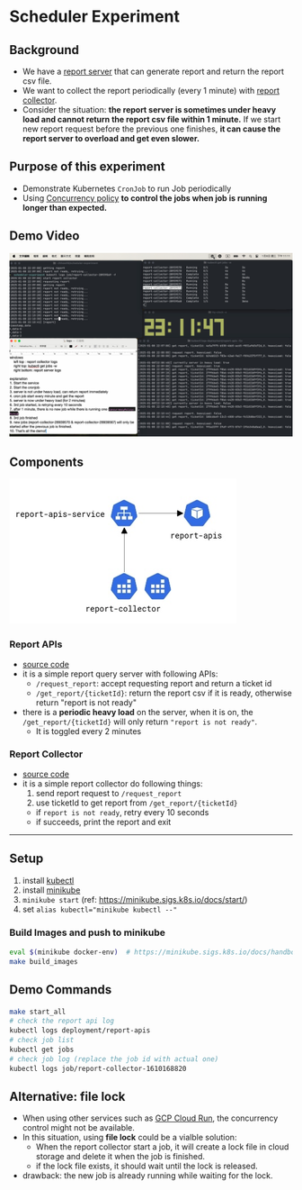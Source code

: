 # Scheduler Experiment
## Background
- We have a [report server](#report-apis) that can generate report and return the report csv file.
- We want to collect the report periodically (every 1 minute) with [report collector](#report-collector).
- Consider the situation: **the report server is sometimes under heavy load and cannot return the report csv file within 1 minute.** If we start new report request before the previous one finishes, **it can cause the report server to overload and get even slower.**

## Purpose of this experiment
- Demonstrate Kubernetes `CronJob` to run Job periodically
- Using [Concurrency policy](https://kubernetes.io/docs/concepts/workloads/controllers/cron-jobs/#concurrency-policy) **to control the jobs when job is running longer than expected.**

## Demo Video
[![Watch the video](./video_demo.jpg)](https://youtu.be/Y-tVzdw0Y30)

## Components
![architecture](./architecture.jpg)
### Report APIs
- [source code](./services/report-apis)
- it is a simple report query server with following APIs:
  - `/request_report`: accept requesting report and return a ticket id
  - `/get_report/{ticketId}`: return the report csv if it is ready, otherwise return "report is not ready"
- there is a **periodic heavy load** on the server, when it is on, the `/get_report/{ticketId}` will only return `"report is not ready"`.
    - It is toggled every 2 minutes

### Report Collector
- [source code](./services/report-collector)
- it is a simple report collector do following things:
  1. send report request to `/request_report`
  2. use ticketId to get report from `/get_report/{ticketId}`
    - if `report is not ready`, retry every 10 seconds
    - if succeeds, print the report and exit

---

## Setup
1. install [kubectl](https://kubernetes.io/docs/tasks/tools/)
2. install [minikube](https://minikube.sigs.k8s.io/docs/)
3. `minikube start` (ref: https://minikube.sigs.k8s.io/docs/start/)
4. set `alias kubectl="minikube kubectl --"`

### Build Images and push to minikube
```bash
eval $(minikube docker-env)  # https://minikube.sigs.k8s.io/docs/handbook/pushing/
make build_images
```

## Demo Commands
```bash
make start_all
# check the report api log
kubectl logs deployment/report-apis 
# check job list
kubectl get jobs
# check job log (replace the job id with actual one)
kubectl logs job/report-collector-1610168820
```

## Alternative: file lock
- When using other services such as [GCP Cloud Run](https://cloud.google.com/run/docs/execute/jobs-on-schedule), the concurrency control might not be available. 
- In this situation, using **file lock** could be a vialble solution: 
    - When the report collector start a job, it will create a lock file in cloud storage and delete it when the job is finished.
    - if the lock file exists, it should wait until the lock is released.
- drawback: the new job is already running while waiting for the lock.
